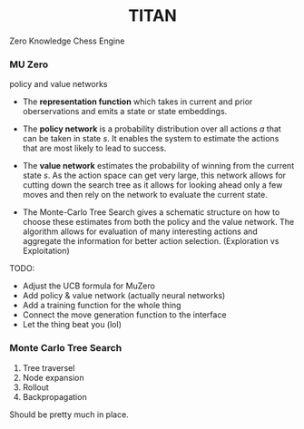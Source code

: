<h1 align="center">
  <b>TITAN</b><br>
</h1>


Zero Knowledge Chess Engine


### MU Zero 
policy and value networks

- The **representation function** which takes in current and prior oberservations and 
emits a state or state embeddings. 

- The **policy network** is a probability distribution over all actions *a* that can be taken in state *s*.
    It enables the system to estimate the actions that are most likely to lead to success.

- The **value network** estimates the probability of winning from the current state *s*.
    As the action space can get very large, this network allows for cutting down the search 
    tree as it allows for looking ahead only a few moves and then rely on the network to 
    evaluate the current state.

- The Monte-Carlo Tree Search gives a schematic structure on how to choose these estimates from 
    both the policy and the value network. The algorithm allows for evaluation of many 
    interesting actions and aggregate the information for better action selection. (Exploration vs Exploitation)

TODO:
- Adjust the UCB formula for MuZero
- Add policy & value network (actually neural networks)
- Add a training function for the whole thing
- Connect the move generation function to the interface
- Let the thing beat you (lol)


### Monte Carlo Tree Search

1. Tree traversel 
2. Node expansion
3. Rollout
4. Backpropagation

Should be pretty much in place.

